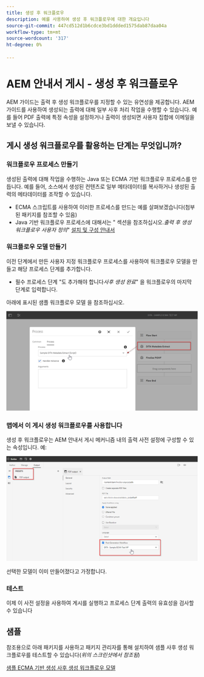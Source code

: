 ```yaml
---
title: 생성 후 워크플로우
description: 예를 사용하여 생성 후 워크플로우에 대한 개요입니다
source-git-commit: 447cd512d1b6cdce3bd1ddded1575dab87daa04a
workflow-type: tm+mt
source-wordcount: '317'
ht-degree: 0%

---
```



# AEM 안내서 게시 - 생성 후 워크플로우

AEM 가이드는 출력 후 생성 워크플로우를 지정할 수 있는 유연성을 제공합니다. AEM 가이드를 사용하여 생성되는 출력에 대해 일부 사후 처리 작업을 수행할 수 있습니다.
예를 들어 PDF 출력에 특정 속성을 설정하거나 출력이 생성되면 사용자 집합에 이메일을 보낼 수 있습니다.


## 게시 생성 워크플로우를 활용하는 단계는 무엇입니까?

### 워크플로우 프로세스 만들기

생성된 출력에 대해 작업을 수행하는 Java 또는 ECMA 기반 워크플로우 프로세스를 만듭니다. 예를 들어, 소스에서 생성된 컨텐츠로 일부 메타데이터를 복사하거나 생성된 출력의 메타데이터를 조작할 수 있습니다.
- ECMA 스크립트를 사용하여 이러한 프로세스를 만드는 예를 살펴보겠습니다(첨부된 패키지를 참조할 수 있음)
- Java 기반 워크플로우 프로세스에 대해서는 &quot; 섹션을 참조하십시오.*출력 후 생성 워크플로우 사용자 정의*&quot; [설치 및 구성 안내서](https://helpx.adobe.com/content/dam/help/en/xml-documentation-solution/4-2/Adobe-Experience-Manager-Guides_UUID_Installation-Configuration-Guide_EN.pdf#page=119)


### 워크플로우 모델 만들기

이전 단계에서 만든 사용자 지정 워크플로우 프로세스를 사용하여 워크플로우 모델을 만들고 해당 프로세스 단계를 추가합니다.
- 필수 프로세스 단계 &quot;도 추가해야 합니다&#x200B;*사후 생성 완료*&quot; 을 워크플로우의 마지막 단계로 입력합니다.

아래에 표시된 샘플 워크플로우 모델 을 참조하십시오.

![게시 생성 워크플로우 모델](../assets/workflows/pgwf-workflow-model.png)


### 맵에서 이 게시 생성 워크플로우를 사용합니다

생성 후 워크플로우는 AEM 안내서 게시 메커니즘 내의 출력 사전 설정에 구성할 수 있는 속성입니다. 예:

![출력 사전 설정에서 생성 후 워크플로우](../assets/workflows/pgwf-preset-settings.png)


선택한 모델이 이미 만들어졌다고 가정합니다.


### 테스트

이제 이 사전 설정을 사용하여 게시를 실행하고 프로세스 단계 출력의 유효성을 검사할 수 있습니다


## 샘플

참조용으로 아래 패키지를 사용하고 패키지 관리자를 통해 설치하여 샘플 사후 생성 워크플로우를 테스트할 수 있습니다(*위의 스크린샷에서 참조됨*)

[샘플 ECMA 기반 생성 사후 생성 워크플로우 모델](../assets/workflows/sample-pgwf-ecma-test-wfmetadata.zip)
